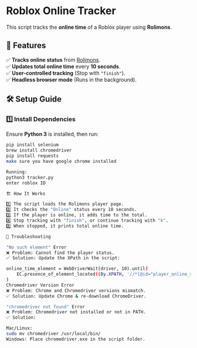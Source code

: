 # Roblox Online Tracker

This script tracks the **online time** of a Roblox player using **Rolimons**.

## 📌 Features  
✅ **Tracks online status** from [Rolimons](https://www.rolimons.com/).  
✅ **Updates total online time** every **10 seconds**.  
✅ **User-controlled tracking** (Stop with `"finish"`).  
✅ **Headless browser mode** (Runs in the background).  

## 🛠️ Setup Guide  

### 1️⃣ Install Dependencies  
Ensure **Python 3** is installed, then run:  
```sh
pip install selenium
brew install chromedriver
pip install requests
make sure you have google chrome installed

Running:
python3 tracker.py
enter roblox ID

🏗️ How It Works

1️⃣ The script loads the Rolimons player page.
2️⃣ It checks the "Online" status every 10 seconds.
3️⃣ If the player is online, it adds time to the total.
4️⃣ Stop tracking with "finish", or continue tracking with "k".
5️⃣ When stopped, it prints total online time.

🔧 Troubleshooting

"No such element" Error
❌ Problem: Cannot find the player status.
✅ Solution: Update the XPath in the script:

online_time_element = WebDriverWait(driver, 10).until(
    EC.presence_of_element_located((By.XPATH, '//*[@id="player_online_status"]'))
)
Chromedriver Version Error
❌ Problem: Chrome and Chromedriver versions mismatch.
✅ Solution: Update Chrome & re-download ChromeDriver.

"chromedriver not found" Error
❌ Problem: Chromedriver not installed or not in PATH.
✅ Solution:

Mac/Linux:
sudo mv chromedriver /usr/local/bin/
Windows: Place chromedriver.exe in the script folder.


